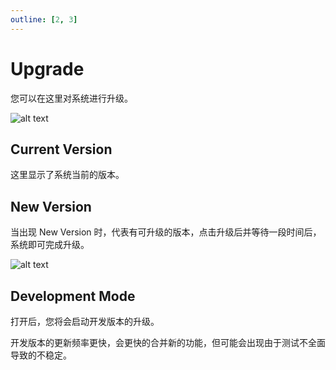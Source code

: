 ```yaml
---
outline: [2, 3]
---
```


# Upgrade

您可以在这里对系统进行升级。

![alt text](/images/how-to/terminus/upgrade.png)

## Current Version

这里显示了系统当前的版本。

## New Version

当出现 New Version 时，代表有可升级的版本，点击升级后并等待一段时间后，系统即可完成升级。

![alt text](/images/how-to/terminus/update_successed.png)

## Development Mode

打开后，您将会启动开发版本的升级。

开发版本的更新频率更快，会更快的合并新的功能，但可能会出现由于测试不全面导致的不稳定。
